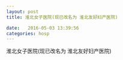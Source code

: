 ```yaml
--- 
layout: post 
title: 淮北女子医院(现已改名为 淮北友好妇产医院)

date:   2016-05-03 13:39:56 
categories: hosp 
--- 
```

   
淮北女子医院(现已改名为 淮北友好妇产医院)
